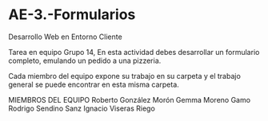 # AE-3.-Formularios
Desarrollo Web en Entorno Cliente

Tarea en equipo Grupo 14, En esta actividad debes desarrollar un formulario completo, emulando un pedido a una pizzeria.


Cada miembro del equipo expone su trabajo en su carpeta y el trabajo general se puede encontrar en esta misma carpeta.

MIEMBROS DEL EQUIPO
Roberto González Morón
Gemma Moreno Gamo
Rodrigo Sendino Sanz
Ignacio Viseras Riego
